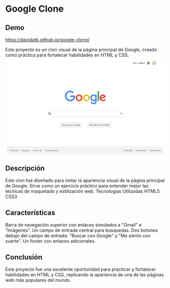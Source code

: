 # Google Clone

## Demo
https://davidatb.github.io/google-clone/

Este proyecto es un clon visual de la página principal de Google, creado como práctica para fortalecer habilidades en HTML y CSS.
![](https://raw.githubusercontent.com/davidatb/google-clone/master/google-clone.png)

## Descripción
Este clon fue diseñado para imitar la apariencia visual de la página principal de Google. Sirve como un ejercicio práctico para entender mejor las técnicas de maquetado y estilización web.
Tecnologías Utilizadas
HTML5
CSS3
## Características
Barra de navegación superior con enlaces simulados a "Gmail" e "Imágenes".
Un campo de entrada central para búsquedas.
Dos botones debajo del campo de entrada: "Buscar con Google" y "Me siento con suerte".
Un footer con enlaces adicionales.

## Conclusión
Este proyecto fue una excelente oportunidad para practicar y fortalecer habilidades en HTML y CSS, replicando la apariencia de una de las páginas web más populares del mundo.